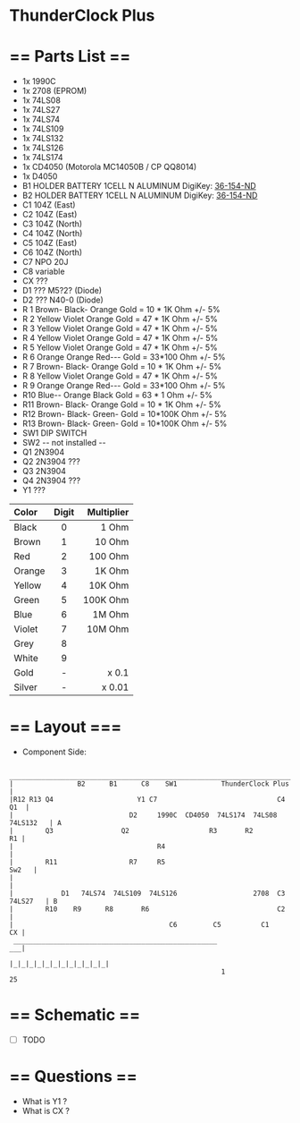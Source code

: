 # ThunderClock Plus

# == Parts List ==

* 1x 1990C
* 1x 2708 (EPROM)
* 1x 74LS08
* 1x 74LS27
* 1x 74LS74
* 1x 74LS109
* 1x 74LS132
* 1x 74LS126
* 1x 74LS174
* 1x CD4050  (Motorola MC14050B / CP QQ8014)
* 1x D4050
* B1 HOLDER BATTERY 1CELL N ALUMINUM DigiKey: [36-154-ND](http://www.digikey.com/product-detail/en/keystone-electronics/154/36-154-ND/61790)
* B2 HOLDER BATTERY 1CELL N ALUMINUM DigiKey: [36-154-ND](http://www.digikey.com/product-detail/en/keystone-electronics/154/36-154-ND/61790)
* C1 104Z (East)
* C2 104Z (East)
* C3 104Z (North)
* C4 104Z (North)
* C5 104Z (East)
* C6 104Z (North)
* C7 NPO 20J
* C8 variable
* CX ???
* D1 ??? M5?2?   (Diode)
* D2 ??? N40-0 (Diode)
* R 1 Brown- Black- Orange Gold = 10 * 1K Ohm +/- 5%
* R 2 Yellow Violet Orange Gold = 47 * 1K Ohm +/- 5%
* R 3 Yellow Violet Orange Gold = 47 * 1K Ohm +/- 5%
* R 4 Yellow Violet Orange Gold = 47 * 1K Ohm +/- 5%
* R 5 Yellow Violet Orange Gold = 47 * 1K Ohm +/- 5%
* R 6 Orange Orange Red--- Gold = 33\*100 Ohm +/- 5%
* R 7 Brown- Black- Orange Gold = 10 * 1K Ohm +/- 5%
* R 8 Yellow Violet Orange Gold = 47 * 1K Ohm +/- 5%
* R 9 Orange Orange Red--- Gold = 33\*100 Ohm +/- 5%
* R10 Blue-- Orange Black  Gold = 63 *  1 Ohm +/- 5%
* R11 Brown- Black- Orange Gold = 10 * 1K Ohm +/- 5%
* R12 Brown- Black- Green- Gold = 10*100K Ohm +/- 5%
* R13 Brown- Black- Green- Gold = 10*100K Ohm +/- 5%
* SW1 DIP SWITCH 
* SW2 -- not installed --
* Q1 2N3904
* Q2 2N3904 ???
* Q3 2N3904
* Q4 2N3904 ???
* Y1 ???

|Color  |Digit|Multiplier|
|:------|:---:|---------:|
|Black  |  0  |    1 Ohm |
|Brown  |  1  |   10 Ohm |
|Red    |  2  |  100 Ohm |
|Orange |  3  |   1K Ohm |
|Yellow |  4  |  10K Ohm |
|Green  |  5  | 100K Ohm |
|Blue   |  6  |   1M Ohm |
|Violet |  7  |  10M Ohm |
|Grey   |  8  |          |
|White  |  9  |          |
|Gold   |  -  |    x 0.1 |
|Silver |  -  |   x 0.01 |

# == Layout ===

* Component Side:

```
 _______________________________________________________________________________
|                B2      B1      C8    SW1           ThunderClock Plus          |
|R12 R13 Q4                     Y1 C7                              C4       Q1  |
|                             D2     1990C  CD4050  74LS174  74LS08   74LS132   | A
|        Q3                 Q2                    R3       R2                R1 |
|                                    R4                                         |
|        R11                  R7     R5                                   Sw2   |
|                                                                               |
|            D1   74LS74  74LS109  74LS126                   2708  C3  74LS27   | B
|        R10    R9      R8       R6                                C2           |
|                                       C6         C5          C1            CX |
 ___________________________________________________                         ___|
                                                    |_|_|_|_|_|_|_|_|_|_|_|_|
                                                     1                    25
```

# == Schematic ==

* [ ] TODO

# == Questions ==

* What is Y1 ?
* What is CX ?

